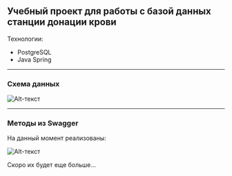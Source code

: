 ## Учебный проект для работы с базой данных станции донации крови

Технологии:
- PostgreSQL
- Java Spring
____

### Схема данных
![Alt-текст](https://github.com/grebennikovas/donor/blob/master/ERD.jpg?raw=true "Схема данных")

____

### Методы из Swagger

На данный момент реализованы:

![Alt-текст](https://github.com/grebennikovas/donor/blob/master/swagger.jpg?raw=true "Swagger")

Скоро их будет еще больше...
